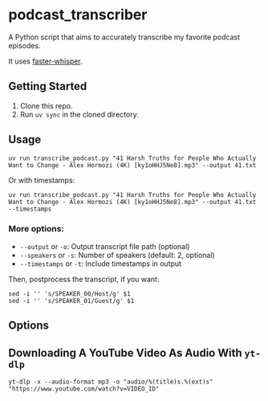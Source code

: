 # podcast_transcriber

A Python script that aims to accurately transcribe my favorite podcast episodes.

It uses [faster-whisper](https://github.com/SYSTRAN/faster-whisper).

## Getting Started

1. Clone this repo.
2. Run `uv sync` in the cloned directory.

## Usage

`uv run transcribe_podcast.py "41 Harsh Truths for People Who Actually Want to Change - Alex Hormozi (4K) [ky1oHHJ5Ne8].mp3" --output 41.txt`

Or with timestamps:

`uv run transcribe_podcast.py "41 Harsh Truths for People Who Actually Want to Change - Alex Hormozi (4K) [ky1oHHJ5Ne8].mp3" --output 41.txt --timestamps`

### More options:

- `--output` or `-o`: Output transcript file path (optional)
- `--speakers` or `-s`: Number of speakers (default: 2, optional)
- `--timestamps` or `-t`: Include timestamps in output

Then, postprocess the transcript, if you want:

```
sed -i '' 's/SPEAKER_00/Host/g' $1
sed -i '' 's/SPEAKER_01/Guest/g' $1
```

## Options

## Downloading A YouTube Video As Audio With `yt-dlp`

`yt-dlp -x --audio-format mp3 -o "audio/%(title)s.%(ext)s" "https://www.youtube.com/watch?v=VIDEO_ID"`
